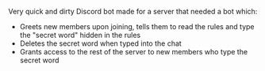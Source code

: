 Very quick and dirty Discord bot made for a server that needed a bot which:

- Greets new members upon joining, tells them to read the rules and type the "secret word" hidden in the rules
- Deletes the secret word when typed into the chat
- Grants access to the rest of the server to new members who type the secret word
